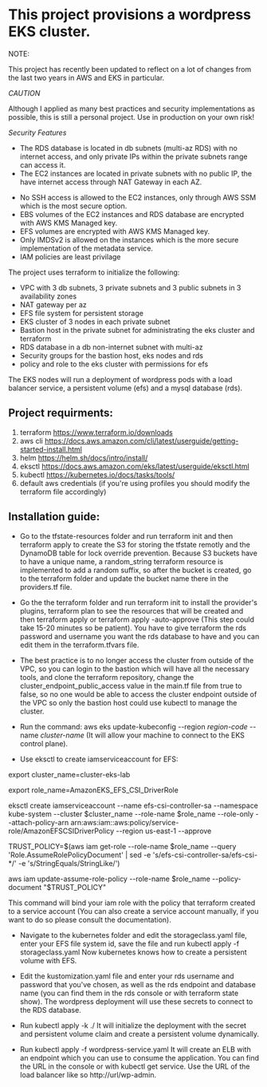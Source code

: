 # This project provisions a wordpress EKS cluster.

NOTE:

This project has recently been updated to reflect on a lot of changes from the last two years in AWS and EKS in particular.

_CAUTION_

Although I applied as many best practices and security implementations as possible, this is still a personal project.
Use in production on your own risk!

_Security Features_

- The RDS database is located in db subnets (multi-az RDS) with no internet access, and only private IPs within the private subnets range can access it.
- The EC2 instances are located in private subnets with no public IP, the have internet access through NAT Gateway in each AZ.

* No SSH access is allowed to the EC2 instances, only through AWS SSM which is the most secure option.
* EBS volumes of the EC2 instances and RDS database are encrypted with AWS KMS Managed key.
* EFS volumes are encrypted with AWS KMS Managed key.
* Only IMDSv2 is allowed on the instances which is the more secure implementation of the metadata service.
* IAM policies are least privilage

The project uses terraform to initialize the following:

- VPC with 3 db subnets, 3 private subnets and 3 public subnets in 3 availability zones
- NAT gateway per az
- EFS file system for persistent storage
- EKS cluster of 3 nodes in each private subnet
- Bastion host in the private subnet for administrating the eks cluster and terraform
- RDS database in a db non-internet subnet with multi-az
- Security groups for the bastion host, eks nodes and rds
- policy and role to the eks cluster with permissions for efs

The EKS nodes will run a deployment of wordpress pods with a load balancer service, a persistent volume (efs) and a mysql database (rds).

## Project requirments:

1. terraform https://www.terraform.io/downloads
2. aws cli https://docs.aws.amazon.com/cli/latest/userguide/getting-started-install.html
3. helm https://helm.sh/docs/intro/install/
4. eksctl https://docs.aws.amazon.com/eks/latest/userguide/eksctl.html
5. kubectl https://kubernetes.io/docs/tasks/tools/
6. default aws credentials (if you're using profiles you should modify the terraform file accordingly)

## Installation guide:

- Go to the tfstate-resources folder and run terraform init and then terraform apply to create the S3 for storing the tfstate remotly and the DynamoDB table for lock override prevention.
  Because S3 buckets have to have a unique name, a random_string terraform resource is implemented to add a random suffix, so after the bucket is created, go to the terraform folder and update the bucket name there in the providers.tf file.

- Go the the terraform folder and run terraform init to install the provider's plugins, terraform plan to see the resources that will be created and then terraform apply or terraform apply -auto-approve (This step could take 15-20 minutes so be patient). You have to give terraform the rds password and username you want the rds database to have and you can edit them in the terraform.tfvars file.

- The best practice is to no longer access the cluster from outside of the VPC, so you can login to the bastion which will have all the necessary tools, and clone the terraform repository, change the cluster_endpoint_public_access value in the main.tf file from true to false, so no one would be able to access the cluster endpoint outside of the VPC so only the bastion host could use kubectl to manage the cluster.

- Run the command: aws eks update-kubeconfig --region _region-code_ --name _cluster-name_ (It will allow your machine to connect to the EKS control plane).

- Use eksctl to create iamserviceaccount for EFS:

export cluster_name=cluster-eks-lab

export role_name=AmazonEKS_EFS_CSI_DriverRole

eksctl create iamserviceaccount
--name efs-csi-controller-sa
--namespace kube-system
--cluster $cluster_name
--role-name $role_name
--role-only
--attach-policy-arn arn:aws:iam::aws:policy/service-role/AmazonEFSCSIDriverPolicy
--region us-east-1
--approve

TRUST_POLICY=$(aws iam get-role --role-name $role_name --query 'Role.AssumeRolePolicyDocument' | sed -e 's/efs-csi-controller-sa/efs-csi-\*/' -e 's/StringEquals/StringLike/')

aws iam update-assume-role-policy --role-name $role_name --policy-document "$TRUST_POLICY"

This command will bind your iam role with the policy that terraform created to a service account (You can also create a service account manually, if you want to do so please consult the documentation).

- Navigate to the kubernetes folder and edit the storageclass.yaml file, enter your EFS file system id, save the file and run kubectl apply -f storageclass.yaml
  Now kubernetes knows how to create a persistent volume with EFS.

- Edit the kustomization.yaml file and enter your rds username and password that you've chosen, as well as the rds endpoint and database name (you can find them in the rds console or with terraform state show). The wordpress deployment will use these secrets to connect to the RDS database.

- Run kubectl apply -k ./
  It will initialize the deployment with the secret and persistent volume claim and create a persistent volume dynamically.

- Run kubectl apply -f wordpress-service.yaml
  It will create an ELB with an endpoint which you can use to consume the application.
  You can find the URL in the console or with kubectl get service.
  Use the URL of the load balancer like so http://url/wp-admin.
